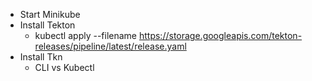 * Start Minikube
* Install Tekton
  * kubectl apply --filename https://storage.googleapis.com/tekton-releases/pipeline/latest/release.yaml
* Install Tkn
  * CLI vs Kubectl

